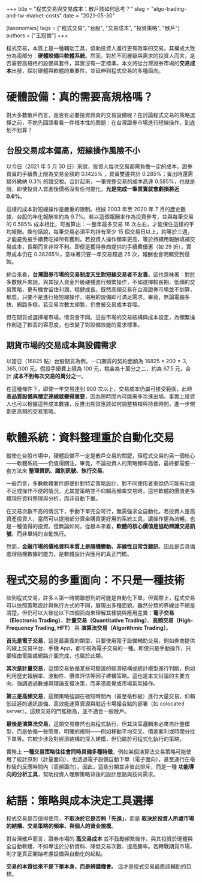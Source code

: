 +++
title = "程式交易與交易成本：散戶該如何思考？"
slug = "algo-trading-and-tw-market-costs"
date = "2021-05-30"

[taxonomies]
tags = ["程式交易", "台股", "交易成本", "投資策略", "散戶"]
authors = ["王冠倫"]
+++

程式交易，本質上是一種輔助工具，協助投資人進行更有效率的交易。其構成大致分為兩部分：**硬體設備**與**軟體系統**。然而，對於不同層級與需求的投資人而言，是否需要高規格的設備與套件，其實沒有一定標準。本文將從台灣證券市場的**交易成本**出發，探討硬體與軟體的重要性，並延伸到程式交易的多種面向。

# 硬體設備：真的需要高規格嗎？

對大多數散戶而言，是否有必要投資昂貴的交易設備呢？在討論程式交易的策略選擇之前，不妨先回頭看看一件根本性的問題：在台灣證券市場進行短線操作，到底划不划算？

## 台股交易成本偏高，短線操作風險不小

以今日（2021 年 5 月 30 日）來說，投資人每次交易都需負擔一定的成本。證券買賣的手續費上限為交易金額的 0.1425% ，買賣雙邊共計 0.285%；賣出時還需額外繳納 0.3% 的證交稅。合計起來，一筆完整交易的成本高達 0.585%，也就是說，即使投資人買進後價格沒有任何變化，**光是完成一筆買賣就會虧損將近 0.6%**。

這樣的成本對短線操作是嚴重的限制。根據 2003 年至 2020 年 7 月的歷史數據，台股的年化報酬率約為 9.7%。若以這個報酬率作為投資參考，並與每筆交易的 0.585% 成本相比，可推算出：一整年最多交易 16 次左右，才能保住這樣的平均報酬。換句話說，每筆交易必須平均持有至少 15 個交易日以上，約等於三週，才能避免被手續費吃掉所有獲利。若投資人操作頻率更高，等於持續用報酬填補交易成本，長期而言非常不利。即便是獲得券商提供的手續費優惠（如 29 折），實際成本仍在 0.38265%，意味著只要一年交易超過 25 次，報酬也會明顯受到侵蝕。

綜合來看，**台灣證券市場的交易制度天生對短線交易者不友善**。這也意味著：對於多數散戶來說，與其投入資金升級硬體進行頻繁操作，不如選擇較長期、低頻的交易策略，更有機會留住利潤、穩健成長。既然高頻交易在台灣證券市場並不划算，那麼，只要不是進行極短線操作，堪用的設備即可滿足需求。畢竟，無論電腦多快、網路多穩，若交易次數太頻繁，仍會被交易成本吞噬。

但在期貨或選擇權市場，情況會不同。這些市場的交易結構與成本設定，為頻繁操作創造了較高的容忍度，也改變了對設備效能的需求標準。

## 期貨市場的交易成本與設備需求

以當日（16825 點）台股期貨為例，一口期貨的契約面額為 $16825 \times 200 = 3,365,000$ 元。假設手續費上限為 100 元，稅金為十萬分之二，約為 67.5 元，合計 **成本不到每次交易的萬分之一**。

在這種條件下，即使一年交易達到 900 次以上，交易成本仍屬可接受範圍。此時 **高品質設備與穩定連線就變得重要**，因為短時間內可能需多次進出場。事實上投資人也可以根據這些成本數據，反推出期貨應該如何調整槓桿與持倉時間，進一步規劃更高頻的交易策略。

# 軟體系統：資料整理重於自動化交易

縱使在台股市場中，硬體設備不一定是散戶交易的關鍵，但程式交易的另一個核心——軟體系統——仍值得關注。畢竟，不論投資人的策略頻率高低，最終都需要一套方法來 **整理資訊、識別訊號、執行交易**。

一般而言，多數軟體套件即便針對特定策略設計，對不同使用者來說仍可能有功能不足或操作不便的情況。尤其當策略並不仰賴高頻率交易時，這些軟體的價值更多體現在資料整理與分析，而非自動下單。

在交易次數不高的情況下，手動下單完全可行，無需強求全自動化。若投資人是高資產投資人，當然可以提撥部分資金購買更好用的系統工具，讓操作更為流暢，也是一種值得的投資。但無論如何，從根本來看，**軟體的核心價值是協助辨識交易訊號**，而非單純的自動執行。

然而，**金融市場的價格資料本質上是隨機變動、非線性且常含雜訊**，因此是否具備處理隨機數據的能力，是軟體設計與應用的真正門檻。

# 程式交易的多重面向：不只是一種技術

談到程式交易，許多人第一時間聯想到的可能是自動化下單，但實際上，程式交易可以依照策略設計與執行方式的不同，展現出多種面貌。雖然分類的界線並不總是清楚，但仍可以大致從以下四個面向來理解其樣貌與應用差異：**電子交易（Electronic Trading）**、**計量交易（Quantitative Trading）**、**高頻交易（High-Frequency Trading, HFT）** 與 **演算法交易（Algorithmic Trading）**。

**首先是電子交易**，這是最廣義的類型，只要使用電子設備輔助交易，例如券商提供的線上交易平台、手機 App，都可視為電子交易的一種。即使只是手動操作，只要經由電腦或網路介面完成，也屬於此類。

**其次是計量交易**，這類交易依循某些可驗證的經濟結構或統計模型進行判斷，例如利用歷史報酬率、波動性、價值評估等因子建構策略。這也是本文討論的主要方向，強調透過數據與理論支撐決策，而非憑直覺或市場氣氛操作。

**第三是高頻交易**，這類策略強調在極短時間內（甚至毫秒級）進行大量交易，仰賴低延遲的通訊設備、高效能運算資源與貼近市場撮合點的部署（如 colocated server）。這類交易的門檻極高，並不適合一般散戶。

**最後是演算法交易**，這類交易雖然也由程式執行，但其決策邏輯未必來自計量模型，而是依循一些簡單、明確的規則——例如移動平均交叉、價差套利或時間分批下單等。它較少涉及對經濟結構的深入建模，但仍屬於可程式化執行的策略。

實務上 **一種交易策略往往會同時具備多種特徵**，例如某個演算法交易策略可能使用了統計原則（計量面向），也透過電子設備自動下單（電子面向），甚至運行在毫秒級的反應時間內（高頻面向）。因此，這些分類並非彼此排斥，而是一種 **功能導向的分析工具**，幫助投資人理解策略背後的設計思路與技術需求。

# 結語：策略與成本決定工具選擇

程式交易是否值得使用，**不取決於它是否夠「先進」**，而是 **取決於投資人所處市場的結構、交易策略的頻率、與個人的資金規模**。

對台灣散戶而言，證券市場的 **高交易成本** 並不鼓勵頻繁操作，與其投資於硬體與全自動軟體，不如專注於分析資料、降低交易次數、提高勝率。若轉戰期貨市場，則才是真正開始考慮設備與自動化的起點。

**交易的本質從來不是下單本身，而是辨識機會。** 這才是程式交易最應該輔助的目標。
